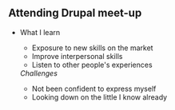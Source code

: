 ## Attending Drupal meet-up
<ul>

  <li>What I learn</li>
  <ul>
    <li>Exposure to new skills on the market</li>
    <li>Improve interpersonal skills </li>
    <li>Listen to other people's experiences</li>
    </ul>
    <em>Challenges</em>
    <ul>
    <li>Not been confident to express myself </li>
    <li>Looking down on the little I know already</li>
    </ul>
</ul>


